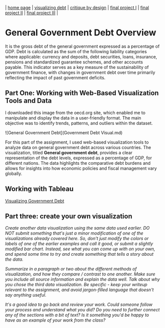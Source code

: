 | [home page](https://cmustudent.github.io/tswd-portfolio-templates/) | [visualizing debt](visualizing-government-debt) | [critique by design](critique-by-design) | [final project I](final-project-part-one) | [final project II](final-project-part-two) | [final project III](final-project-part-three) |

# General Government Debt Overview

It is the gross debt of the general government expressed as a percentage of GDP. Debt is calculated as the sum of the following liability categories where applicable: currency and deposits, debt securities, loans, insurance, pensions and standardized guarantee schemes, and other accounts payable. This indicator serves as a key measure of the sustainability of government finance, with changes in government debt over time primarily reflecting the impact of past government deficits.

## Part One: Working with Web-Based Visualization Tools and Data

I downloaded this image from the oecd.org site, which enabled me to manipulate and display the data in a user-friendly format. The main objective was to identify trends, patterns, and outliers within the dataset.

![General Government Debt](Government Debt Visual.md)

For this part of the assignment, I used web-based visualization tools to analyze data on general government debt across various countries. The visualization, titled **General government debt**, provides a clear representation of the debt levels, expressed as a percentage of GDP, for different nations. The data highlights the comparative debt burdens and allows for insights into how economic policies and fiscal management vary globally.

## Working with Tableau

[Visualizing Government Debt](visualizing-government-debt)

## Part three: create your own visualization

_Create another data visualization using the same data used earlier. DO NOT submit something that's just a minor modification of one of the visualizations already covered here. So, don't just modify the colors or labels of one of the earlier examples and call it good, or submit a slightly modified bar chart.  Instead, see what you can come up with on your own, and spend some time to try and create something that tells a story about the data._

_Summarize in a paragraph or two about the different methods of visualization, and how they compare / contrast to one another. Make sure you include all source information and explain the data well.  Talk about why you chose the third data visualization.  Be specific - keep your writeup relevant to the assignment, and avoid jargon-filled language that doesn't say anything useful._

_It's a good idea to go back and review your work.  Could someone follow your process and understand what you did?  Do you need to further connect any of the sections with a bit of text?  Is it something you'd be happy to have as an example of your work from the class?_



